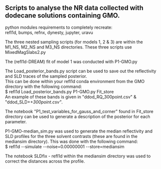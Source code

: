 ## Scripts to analyse the NR data collected with dodecane solutions containing GMO.

python modules requirements to completely recreate:<br>
refl1d, bumps, refnx, dynesty, jupyter, uravu

The three nested sampling scripts (for models 1, 2 & 3) are within the M1_NS, M2_NS and M3_NS directories.
These three scripts use MixedMagSlabs2.py<br>

The (refl1d-DREAM) fit of model 1 was conducted with P1-GMO.py <br>

The Load_posterior_bands.py script can be used to save out the reflectivity and SLD traces of the sampled posterior.<br>
This can be done within your refl1d conda environment from the GMO directory with the following command:<br>
$ refl1d Load_posterior_bands.py P1-GMO.py Fit_store<br>
An example of these bands is given in "ddod_RQ_300point.csv" & "ddod_SLD++_300point.csv"_.<br>

The notebook "P1_test_variables_for_gauss_and_corner" found in Fit_store directory can be used to generate a description of the posterior for each parameter.<br>

P1-GMO-median_sim.py was used to generate the median reflectivity and SLD profiles for the three solvent contrasts (these are found in the mediansim directory).
This was done with the following command: <br>
$ refl1d --simulate --noise=0.00000001 --store=mediansim

The notebook SLDfix - refl1d within the mediansim directory was used to correct the distances across the profile.
